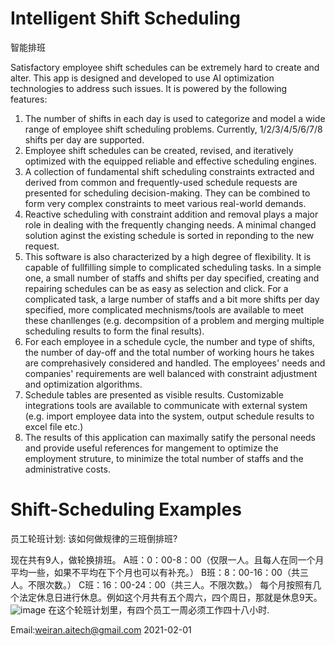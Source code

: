 
# Intelligent Shift Scheduling 
智能排班

Satisfactory employee shift schedules can be extremely hard to create and alter. This app is designed and developed to use AI optimization technologies to address such issues. It is powered by the following features:
1. The number of shifts in each day is used to categorize and model a wide range of employee shift scheduling problems. Currently, 1/2/3/4/5/6/7/8 shifts per day are supported.
2. Employee shift schedules can be created, revised, and iteratively optimized with the equipped reliable and effective scheduling engines.
3. A collection of fundamental shift scheduling constraints extracted and derived from common and frequently-used schedule requests are presented for scheduling decision-making. They can be combined to form very complex constraints to meet various real-world demands. 
4. Reactive scheduling with constraint addition and removal plays a major role in dealing with the frequently changing needs. A minimal changed solution aginst the existing schedule is sorted in reponding to the new request.
5. This software is also characterized by a high degree of flexibility. It is capable of fullfilling simple to complicated scheduling tasks. In a simple one, a small number of staffs and shifts per day specified, creating and repairing schedules can be as easy as selection and click. For a complicated task,  a large number of staffs and a bit more shifts per day specified, more complicated mechnisms/tools are available to meet these chanllenges (e.g. decompsition of a problem and merging multiple scheduling results to form the final results).
6. For each employee in a schedule cycle, the number and type of shifts, the number of day-off and the total number of working hours he takes are comprehasively considered and handled. The employees' needs and companies' requirements are well balanced with constraint adjustment and optimization algorithms.
7. Schedule tables are presented as visible results. Customizable integrations tools are available to communicate with external system (e.g. import employee data into the system, output schedule results to excel file etc.)
8. The results of this application can maximally satify the personal needs and provide useful references for mangement to optimize the employment struture, to minimize the total number of staffs and the administrative costs.

# Shift-Scheduling Examples
员工轮班计划: 该如何做规律的三班倒排班?

现在共有9人，做轮换排班。
A班：0：00-8：00（仅限一人。且每人在同一个月平均一些，如果不平均在下个月也可以有补充。）
B班：8：00-16：00（共三人。不限次数。）
C班：16：00-24：00（共三人。不限次数。）
每个月按照有几个法定休息日进行休息。例如这个月共有五个周六，四个周日，那就是休息9天。
![image](https://user-images.githubusercontent.com/84350533/119012794-a5a1a800-b996-11eb-8254-cbe54cebc874.png)
在这个轮班计划里，有四个员工一周必须工作四十八小时.

Email:weiran.aitech@gmail.com 2021-02-01
